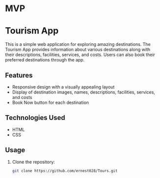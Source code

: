 # MVP
# Tourism App

This is a simple web application for exploring amazing destinations. The Tourism App provides information about various destinations along with their descriptions, facilities, services, and costs. Users can also book their preferred destinations through the app.

## Features

- Responsive design with a visually appealing layout
- Display of destination images, names, descriptions, facilities, services, and costs
- Book Now button for each destination

## Technologies Used

- HTML
- CSS

## Usage

1. Clone the repository:

   ```bash
   git clone https://github.com/ernest028/Tours.git
